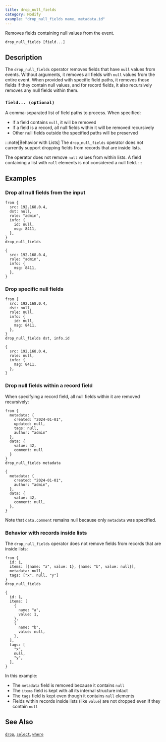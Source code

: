```yaml
---
title: drop_null_fields
category: Modify
example: "drop_null_fields name, metadata.id"
---
```


Removes fields containing null values from the event.

```tql
drop_null_fields [field...]
```

## Description

The `drop_null_fields` operator removes fields that have `null` values from events.
Without arguments, it removes all fields with `null` values from the entire
event. When provided with specific field paths, it removes those fields if they
contain null values, and for record fields, it also recursively removes any
null fields within them.

### `field... (optional)`

A comma-separated list of field paths to process. When specified:

- If a field contains `null`, it will be removed
- If a field is a record, all null fields within it will be removed recursively
- Other null fields outside the specified paths will be preserved

:::note[Behavior with Lists]
The `drop_null_fields` operator does not currently support dropping fields from
records that are inside lists.

The operator does not remove `null` values from within lists. A field
containing a list with `null` elements is not considered a null field.
:::

## Examples

### Drop all null fields from the input

```tql
from {
  src: 192.168.0.4,
  dst: null,
  role: "admin",
  info: {
    id: null,
    msg: 8411,
  },
}
drop_null_fields
```

```tql
{
  src: 192.168.0.4,
  role: "admin",
  info: {
    msg: 8411,
  },
}
```

### Drop specific null fields

```tql
from {
  src: 192.168.0.4,
  dst: null,
  role: null,
  info: {
    id: null,
    msg: 8411,
  },
}
drop_null_fields dst, info.id
```

```tql
{
  src: 192.168.0.4,
  role: null,
  info: {
    msg: 8411,
  },
}
```

### Drop null fields within a record field

When specifying a record field, all null fields within it are removed recursively:

```tql
from {
  metadata: {
    created: "2024-01-01",
    updated: null,
    tags: null,
    author: "admin"
  },
  data: {
    value: 42,
    comment: null
  }
}
drop_null_fields metadata
```

```tql
{
  metadata: {
    created: "2024-01-01",
    author: "admin",
  },
  data: {
    value: 42,
    comment: null,
  },
}
```

Note that `data.comment` remains null because only `metadata` was specified.

### Behavior with records inside lists

The `drop_null_fields` operator does not remove fields from records that are
inside lists:

```tql
from {
  id: 1,
  items: [{name: "a", value: 1}, {name: "b", value: null}],
  metadata: null,
  tags: ["x", null, "y"]
}
drop_null_fields
```

```tql
{
  id: 1,
  items: [
    {
      name: "a",
      value: 1,
    },
    {
      name: "b",
      value: null,
    },
  ],
  tags: [
    "x",
    null,
    "y",
  ],
}
```

In this example:

- The `metadata` field is removed because it contains `null`
- The `items` field is kept with all its internal structure intact
- The `tags` field is kept even though it contains `null` elements
- Fields within records inside lists (like `value`) are not dropped even if they contain `null`

## See Also

[`drop`](/reference/operators/drop),
[`select`](/reference/operators/select),
[`where`](/reference/operators/where)
